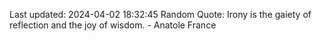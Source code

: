 Last updated: 2024-04-02 18:32:45
Random Quote: Irony is the gaiety of reflection and the joy of wisdom. - Anatole France